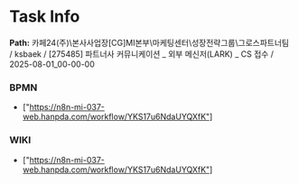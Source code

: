 # Task Info

**Path:** 카페24(주)\본사사업장\[CG]MI본부\마케팅센터\성장전략그룹\그로스파트너팀 / ksbaek / [275485] 파트너사 커뮤니케이션 _ 외부 메신저(LARK) _ CS 접수 / 2025-08-01_00-00-00

### BPMN
- ["https://n8n-mi-037-web.hanpda.com/workflow/YKS17u6NdaUYQXfK"]

### WIKI
- ["https://n8n-mi-037-web.hanpda.com/workflow/YKS17u6NdaUYQXfK"]

